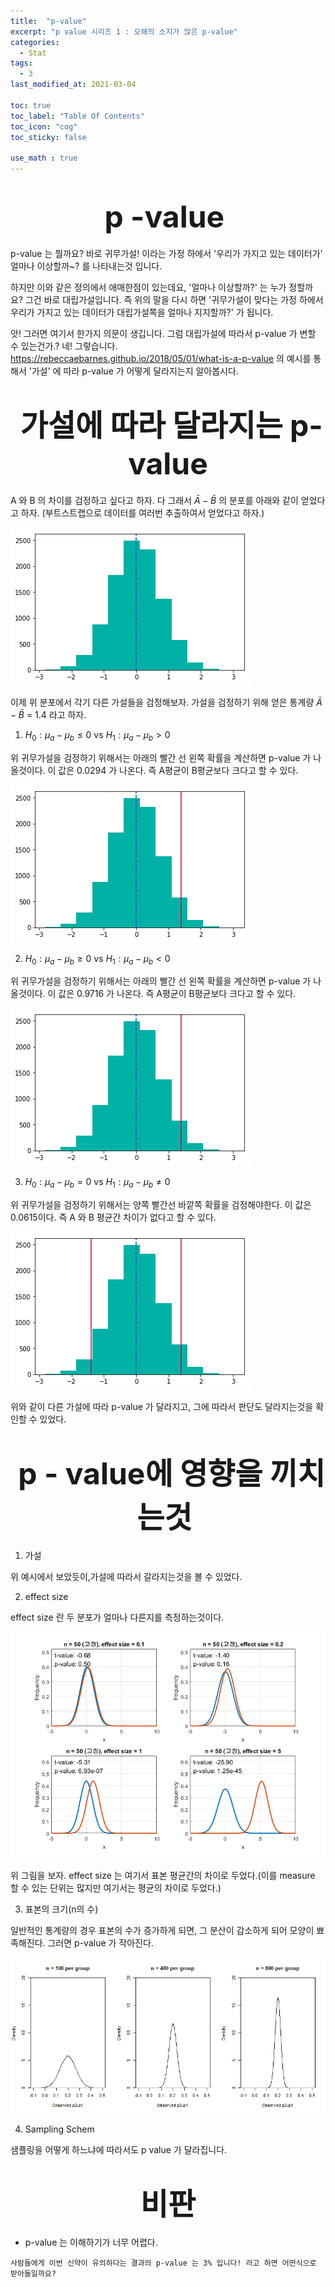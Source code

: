 ```yaml
---
title:  "p-value"
excerpt: "p value 시리즈 1 : 오해의 소지가 많은 p-value"
categories:
  - Stat
tags:
  - 3
last_modified_at: 2021-03-04

toc: true
toc_label: "Table Of Contents"
toc_icon: "cog"
toc_sticky: false

use_math : true
---
```




# <center><font size="16"> p -value </font></center>

p-value 는 뭘까요? 바로 귀무가설! 이라는 가정 하에서 '우리가 가지고 있는 데이터가' 얼마나 이상할까~? 를 나타내는것 입니다. 

하지만 이와 같은 정의에서 애매한점이 있는데요, '얼마나 이상할까?' 는 누가 정할까요? 그건 바로 대립가설입니다. 즉 위의 말을 다시 하면 '귀무가설이 맞다는 가정 하에서 우리가 가지고 있는 데이터가 대립가설쪽을 얼마나 지지할까?' 가 됩니다.

앗! 그러면 여기서 한가지 의문이 생깁니다. 그럼 대립가설에 따라서 p-value 가 변할 수 있는건가.? 네! 그렇습니다. <https://rebeccaebarnes.github.io/2018/05/01/what-is-a-p-value> 의 예시를 통해서 '가설' 에 따라 p-value 가 어떻게 달라지는지 알아봅시다.



# <center><font size="16"> 가설에 따라 달라지는 p-value</font></center>

A 와 B 의 차이를 검정하고 싶다고 하자. 다 그래서 $\bar{A} - \bar{B}$ 의 분포를 아래와 같이 얻었다고 하자.  (부트스트랩으로 데이터를 여러번 추출하여서 얻었다고 하자.)

![png](/assets/images/{Statistic}/2_1.png)

이제 위 분포에서 각기 다른 가설들을 검정해보자. 가설을 검정하기 위해 얻은 통계량 $\bar{A} - \bar{B}$  = 1.4 라고 하자. 

1. $H_0 : \mu_a - \mu_b \le 0$  vs $H_1 : \mu_a-\mu_b >0$

위 귀무가설을 검정하기 위해서는 아래의 빨간 선 왼쪽 확률을 계산하면 p-value 가 나올것이다. 이 값은 0.0294 가 나온다. 즉 A평균이 B평균보다 크다고 할 수 있다.

![png](/assets/images/{Statistic}/2_2.png)

2. $H_0 : \mu_a - \mu_b \ge 0$  vs $H_1 : \mu_a-\mu_b <0$

위 귀무가설을 검정하기 위해서는 아래의 빨간 선 왼쪽 확률을 계산하면 p-value 가 나올것이다. 이 값은 0.9716 가 나온다. 즉 A평균이 B평균보다 크다고 할 수 있다.

![png](/assets/images/{Statistic}/2_3.png)

3. $H_0 : \mu_a - \mu_b = 0$  vs $H_1 : \mu_a-\mu_b \not=0$

위 귀무가설을 검정하기 위해서는 양쪽 빨간선 바깥쪽 확률을 검정해야한다. 이 값은 0.0615이다. 즉 A 와 B 평균간 차이가 없다고 할 수 있다.

![png](/assets/images/{Statistic}/2_4.png)

위와 같이 다른 가설에 따라 p-value 가 달라지고, 그에 따라서 판단도 달라지는것을 확인할 수 있었다. 





# <center><font size="16"> p - value에 영향을 끼치는것 </font></center>

1. 가설

위 예시에서 보았듯이,가설에 따라서 갈라지는것을 볼 수 있었다.

2. effect size

effect size 란 두 분포가 얼마나 다른지를 측정하는것이다.

![png](/assets/images/{Statistic}/2_5.png)

위 그림을 보자. effect size 는 여기서 표본 평균간의 차이로 두었다.(이를 measure 할 수 있는 단위는 많지만 여기서는 평균의 차이로 두었다.)

3. 표본의 크기(n의 수)

일반적인 통계량의 경우 표본의 수가 증가하게 되면, 그 분산이 감소하게 되어 모양이 뾰족해진다. 그러면 p-value 가 작아진다. 

![png](/assets/images/{Statistic}/2_6.png)

4. Sampling Schem

샘플링을 어떻게 하느냐에 따라서도 p value 가 달라집니다.





# <center><font size="16">비판</font></center>

- p-value 는 이해하기가 너무 어렵다.

```
사람들에게 이번 신약이 유의하다는 결과의 p-value 는 3% 입니다! 라고 하면 어떤식으로 받아들일까요? 
```



